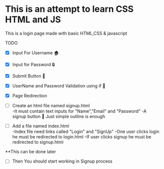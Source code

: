 # This is an attempt to learn CSS HTML and JS
This is a login page made with basic HTML,CSS & javascript

TODO   
- [x] Input For Username 🏠  
- [x] Input for Password 🔒  
- [x] Submit Button 🔘  
- [x] UserName and Password Validation using if 🐶  
- [x] Page Redirection  

- [ ] Create an html file named signup.html  
    -It must contain text inputs for "Name","Email" and "Password"
    -A signup button 
    📓 Just simple outline is enough 

- [ ] Add a file named index.html  
    -Index file need links called "Login" and "SignUp" 
    -One user clicks login he must be redirected to login.html 
    -If user clicks signup he must be redirected to signup.html 

**This can be done later
- [ ] Then You should start working in Signup process



